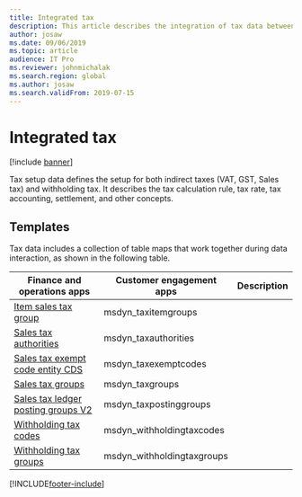 ```yaml
---
title: Integrated tax
description: This article describes the integration of tax data between finance and operations and Dataverse.
author: josaw
ms.date: 09/06/2019
ms.topic: article
audience: IT Pro
ms.reviewer: johnmichalak
ms.search.region: global
ms.author: josaw
ms.search.validFrom: 2019-07-15
---
```


# Integrated tax

[!include [banner](../../includes/banner.md)]



Tax setup data defines the setup for both indirect taxes (VAT, GST, Sales tax) and withholding tax. It describes the tax calculation rule, tax rate, tax accounting, settlement, and other concepts.

## Templates

Tax data includes a collection of table maps that work together during data interaction, as shown in the following table.

| Finance and operations apps | Customer engagement apps | Description |
|-----------------------------|-----------------------------------|-------------|
[Item sales tax group](mapping-reference.md#196) | msdyn_taxitemgroups | |
[Sales tax authorities](mapping-reference.md#193) | msdyn_taxauthorities | |
[Sales tax exempt code entity CDS](mapping-reference.md#194) | msdyn_taxexemptcodes | |
[Sales tax groups](mapping-reference.md#195) | msdyn_taxgroups | |
[Sales tax ledger posting groups V2](mapping-reference.md#197) | msdyn_taxpostinggroups | |
[Withholding tax codes](mapping-reference.md#210) | msdyn_withholdingtaxcodes | |
[Withholding tax groups](mapping-reference.md#211) | msdyn_withholdingtaxgroups | |

[!INCLUDE[footer-include](../../../../includes/footer-banner.md)]

